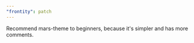 ```yaml
---
"frontity": patch
---
```


Recommend mars-theme to beginners, because it's simpler and has more comments.
